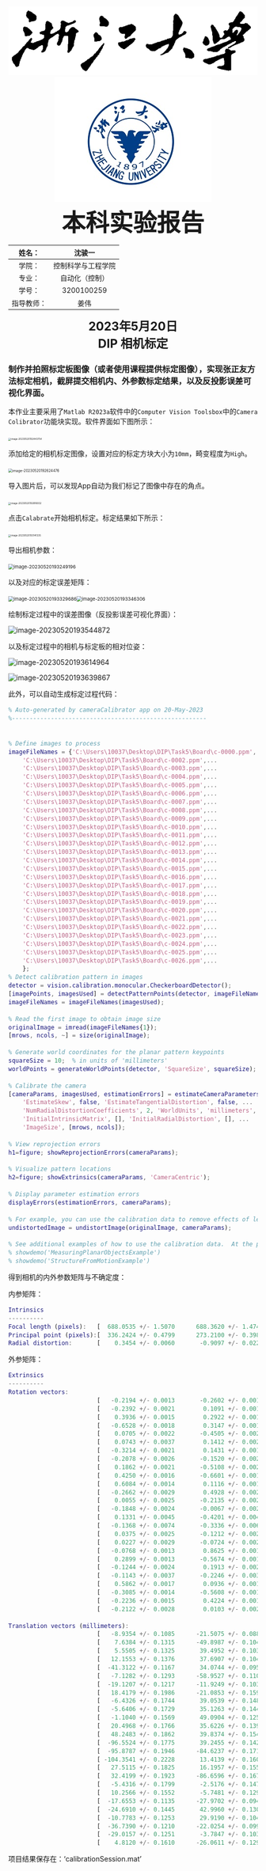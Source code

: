 <div align=center><img src="1.png"></div>

<div align=center><img src="2.png"></div>

<div align = 'center'>
    <font size = '20'><b>本科实验报告</b></font>
</div>

<div align = 'center'>

|   姓名：   |       沈骏一       |
| :--------: | :----------------: |
|   学院：   | 控制科学与工程学院 |
|   专业：   |   自动化（控制）   |
|   学号：   |     3200100259     |
| 指导教师： |        姜伟        |
</div>

<div align = 'center'>
    <font size = '5'><b>2023年5月20日</b></font>
</div>
 <div align = 'center'>
    <font size = '5'><b> DIP 相机标定</b></font>
</div>

### 	**制作并拍照标定板图像（或者使用课程提供标定图像），实现张正友方法标定相机，截屏提交相机内、外参数标定结果，以及反投影误差可视化界面。**

本作业主要采用了`Matlab R2023a`软件中的`Computer Vision Toolsbox`中的`Camera Colibrator`功能块实现。软件界面如下图所示：

<img src="C:\Users\10037\AppData\Roaming\Typora\typora-user-images\image-20230520192443754.png" alt="image-20230520192443754" style="zoom:33%;" />

添加给定的相机标定图像，设置对应的标定方块大小为`10mm`，畸变程度为`High`。

<img src="C:\Users\10037\AppData\Roaming\Typora\typora-user-images\image-20230520192624476.png" alt="image-20230520192624476" style="zoom:50%;" />

导入图片后，可以发现App自动为我们标记了图像中存在的角点。

<img src="C:\Users\10037\AppData\Roaming\Typora\typora-user-images\image-20230520192816932.png" alt="image-20230520192816932" style="zoom: 33%;" />

点击`Calabrate`开始相机标定。标定结果如下所示：

<img src="C:\Users\10037\AppData\Roaming\Typora\typora-user-images\image-20230520193141335.png" alt="image-20230520193141335" style="zoom:33%;" />

导出相机参数：

<img src="C:\Users\10037\AppData\Roaming\Typora\typora-user-images\image-20230520193249196.png" alt="image-20230520193249196" style="zoom: 67%;" />

以及对应的标定误差矩阵：

<img src="C:\Users\10037\AppData\Roaming\Typora\typora-user-images\image-20230520193329686.png" alt="image-20230520193329686" style="zoom: 67%;" /><img src="C:\Users\10037\AppData\Roaming\Typora\typora-user-images\image-20230520193346306.png" alt="image-20230520193346306" style="zoom: 67%;" />

绘制标定过程中的误差图像（反投影误差可视化界面）：

![image-20230520193544872](C:\Users\10037\AppData\Roaming\Typora\typora-user-images\image-20230520193544872.png)

以及标定过程中的相机与标定板的相对位姿：

![image-20230520193614964](C:\Users\10037\AppData\Roaming\Typora\typora-user-images\image-20230520193614964.png)

![image-20230520193639867](C:\Users\10037\AppData\Roaming\Typora\typora-user-images\image-20230520193639867.png)

此外，可以自动生成标定过程代码：
```matlab
% Auto-generated by cameraCalibrator app on 20-May-2023
%-------------------------------------------------------


% Define images to process
imageFileNames = {'C:\Users\10037\Desktop\DIP\Task5\Board\c-0000.ppm',...
    'C:\Users\10037\Desktop\DIP\Task5\Board\c-0002.ppm',...
    'C:\Users\10037\Desktop\DIP\Task5\Board\c-0003.ppm',...
    'C:\Users\10037\Desktop\DIP\Task5\Board\c-0004.ppm',...
    'C:\Users\10037\Desktop\DIP\Task5\Board\c-0005.ppm',...
    'C:\Users\10037\Desktop\DIP\Task5\Board\c-0006.ppm',...
    'C:\Users\10037\Desktop\DIP\Task5\Board\c-0007.ppm',...
    'C:\Users\10037\Desktop\DIP\Task5\Board\c-0008.ppm',...
    'C:\Users\10037\Desktop\DIP\Task5\Board\c-0009.ppm',...
    'C:\Users\10037\Desktop\DIP\Task5\Board\c-0010.ppm',...
    'C:\Users\10037\Desktop\DIP\Task5\Board\c-0011.ppm',...
    'C:\Users\10037\Desktop\DIP\Task5\Board\c-0012.ppm',...
    'C:\Users\10037\Desktop\DIP\Task5\Board\c-0013.ppm',...
    'C:\Users\10037\Desktop\DIP\Task5\Board\c-0014.ppm',...
    'C:\Users\10037\Desktop\DIP\Task5\Board\c-0015.ppm',...
    'C:\Users\10037\Desktop\DIP\Task5\Board\c-0016.ppm',...
    'C:\Users\10037\Desktop\DIP\Task5\Board\c-0017.ppm',...
    'C:\Users\10037\Desktop\DIP\Task5\Board\c-0018.ppm',...
    'C:\Users\10037\Desktop\DIP\Task5\Board\c-0019.ppm',...
    'C:\Users\10037\Desktop\DIP\Task5\Board\c-0020.ppm',...
    'C:\Users\10037\Desktop\DIP\Task5\Board\c-0021.ppm',...
    'C:\Users\10037\Desktop\DIP\Task5\Board\c-0022.ppm',...
    'C:\Users\10037\Desktop\DIP\Task5\Board\c-0023.ppm',...
    'C:\Users\10037\Desktop\DIP\Task5\Board\c-0024.ppm',...
    'C:\Users\10037\Desktop\DIP\Task5\Board\c-0025.ppm',...
    'C:\Users\10037\Desktop\DIP\Task5\Board\c-0026.ppm',...
    };
% Detect calibration pattern in images
detector = vision.calibration.monocular.CheckerboardDetector();
[imagePoints, imagesUsed] = detectPatternPoints(detector, imageFileNames, 'HighDistortion', true);
imageFileNames = imageFileNames(imagesUsed);

% Read the first image to obtain image size
originalImage = imread(imageFileNames{1});
[mrows, ncols, ~] = size(originalImage);

% Generate world coordinates for the planar pattern keypoints
squareSize = 10;  % in units of 'millimeters'
worldPoints = generateWorldPoints(detector, 'SquareSize', squareSize);

% Calibrate the camera
[cameraParams, imagesUsed, estimationErrors] = estimateCameraParameters(imagePoints, worldPoints, ...
    'EstimateSkew', false, 'EstimateTangentialDistortion', false, ...
    'NumRadialDistortionCoefficients', 2, 'WorldUnits', 'millimeters', ...
    'InitialIntrinsicMatrix', [], 'InitialRadialDistortion', [], ...
    'ImageSize', [mrows, ncols]);

% View reprojection errors
h1=figure; showReprojectionErrors(cameraParams);

% Visualize pattern locations
h2=figure; showExtrinsics(cameraParams, 'CameraCentric');

% Display parameter estimation errors
displayErrors(estimationErrors, cameraParams);

% For example, you can use the calibration data to remove effects of lens distortion.
undistortedImage = undistortImage(originalImage, cameraParams);

% See additional examples of how to use the calibration data.  At the prompt type:
% showdemo('MeasuringPlanarObjectsExample')
% showdemo('StructureFromMotionExample')

```

得到相机的内外参数矩阵与不确定度：

内参矩阵：

```matlab
Intrinsics
----------
Focal length (pixels):   [  688.0535 +/- 1.5070      688.3620 +/- 1.4749  ]
Principal point (pixels):[  336.2424 +/- 0.4799      273.2100 +/- 0.3981  ]
Radial distortion:       [    0.3454 +/- 0.0060       -0.9097 +/- 0.0227  ]
```

外参矩阵：

```MAtlab
Extrinsics
----------
Rotation vectors:
                         [   -0.2194 +/- 0.0013       -0.2602 +/- 0.0014        0.0427 +/- 0.0003  ]
                         [   -0.2392 +/- 0.0021        0.1091 +/- 0.0019        0.8823 +/- 0.0004  ]
                         [    0.3936 +/- 0.0015        0.2922 +/- 0.0015       -1.5573 +/- 0.0004  ]
                         [   -0.6528 +/- 0.0018        0.3147 +/- 0.0018       -1.4995 +/- 0.0005  ]
                         [    0.0705 +/- 0.0022       -0.4505 +/- 0.0021       -1.6678 +/- 0.0004  ]
                         [    0.0743 +/- 0.0037        0.1412 +/- 0.0029        0.0300 +/- 0.0005  ]
                         [   -0.3214 +/- 0.0021        0.1431 +/- 0.0019       -0.0813 +/- 0.0003  ]
                         [   -0.2078 +/- 0.0026       -0.1520 +/- 0.0027       -0.0379 +/- 0.0005  ]
                         [    0.1862 +/- 0.0021       -0.5108 +/- 0.0021       -1.4172 +/- 0.0007  ]
                         [    0.4250 +/- 0.0016       -0.6601 +/- 0.0016       -1.3946 +/- 0.0007  ]
                         [    0.6084 +/- 0.0014        0.1116 +/- 0.0014       -1.4220 +/- 0.0005  ]
                         [   -0.2662 +/- 0.0029        0.4928 +/- 0.0028       -1.4596 +/- 0.0006  ]
                         [    0.0055 +/- 0.0025       -0.2135 +/- 0.0024       -1.4311 +/- 0.0007  ]
                         [   -0.1848 +/- 0.0024       -0.0067 +/- 0.0025       -1.6558 +/- 0.0006  ]
                         [    0.1331 +/- 0.0045       -0.4201 +/- 0.0044       -0.0507 +/- 0.0009  ]
                         [   -0.1368 +/- 0.0074       -0.3336 +/- 0.0062        0.0252 +/- 0.0012  ]
                         [    0.0375 +/- 0.0025       -0.1212 +/- 0.0025       -0.0515 +/- 0.0006  ]
                         [    0.0227 +/- 0.0029       -0.0724 +/- 0.0028       -0.0441 +/- 0.0007  ]
                         [   -0.0768 +/- 0.0013        0.8625 +/- 0.0013       -0.0735 +/- 0.0005  ]
                         [    0.2899 +/- 0.0013       -0.5674 +/- 0.0013       -0.0732 +/- 0.0006  ]
                         [   -0.1244 +/- 0.0024        0.1913 +/- 0.0020        0.0491 +/- 0.0003  ]
                         [   -0.1143 +/- 0.0037       -0.2246 +/- 0.0036       -1.5417 +/- 0.0005  ]
                         [    0.5862 +/- 0.0017        0.0936 +/- 0.0018       -1.8903 +/- 0.0004  ]
                         [   -0.3085 +/- 0.0014       -0.5608 +/- 0.0014        0.2117 +/- 0.0004  ]
                         [   -0.2236 +/- 0.0015        0.4224 +/- 0.0016       -0.5794 +/- 0.0004  ]
                         [   -0.2122 +/- 0.0028        0.0103 +/- 0.0027        0.0428 +/- 0.0005  ]

Translation vectors (millimeters):
                         [   -8.9354 +/- 0.1085      -21.5075 +/- 0.0887      155.5847 +/- 0.3447  ]
                         [    7.6384 +/- 0.1315      -49.8987 +/- 0.1048      192.1494 +/- 0.4137  ]
                         [    5.5505 +/- 0.1325       39.4952 +/- 0.1039      186.5780 +/- 0.3785  ]
                         [   12.1553 +/- 0.1376       37.6907 +/- 0.1048      189.0829 +/- 0.4010  ]
                         [  -41.3122 +/- 0.1167       34.0744 +/- 0.0955      156.4615 +/- 0.4011  ]
                         [   -7.1282 +/- 0.1293      -58.9527 +/- 0.1102      189.5886 +/- 0.4472  ]
                         [  -19.1207 +/- 0.1217      -11.9249 +/- 0.1039      179.9629 +/- 0.3775  ]
                         [   18.4179 +/- 0.1986      -21.0853 +/- 0.1599      278.0960 +/- 0.6600  ]
                         [   -6.4326 +/- 0.1744       39.0539 +/- 0.1485      245.7744 +/- 0.6060  ]
                         [   -5.6406 +/- 0.1729       35.1263 +/- 0.1440      243.8540 +/- 0.5982  ]
                         [   -1.1040 +/- 0.1569       49.0904 +/- 0.1250      221.0915 +/- 0.4778  ]
                         [   20.4968 +/- 0.1766       35.6226 +/- 0.1394      244.1935 +/- 0.5031  ]
                         [   48.2483 +/- 0.1862       39.8374 +/- 0.1546      258.2710 +/- 0.6329  ]
                         [  -96.5524 +/- 0.1775       39.2455 +/- 0.1425      247.5304 +/- 0.6182  ]
                         [  -95.8787 +/- 0.1946      -84.6237 +/- 0.1715      253.8528 +/- 0.7065  ]
                         [ -104.3541 +/- 0.2228       13.4139 +/- 0.1600      264.8784 +/- 0.7317  ]
                         [   27.5115 +/- 0.1825       16.1957 +/- 0.1555      259.0958 +/- 0.6333  ]
                         [   32.4199 +/- 0.1923      -86.6596 +/- 0.1679      271.2959 +/- 0.6815  ]
                         [   -5.4316 +/- 0.1799       -2.5176 +/- 0.1477      252.8906 +/- 0.4901  ]
                         [   10.2566 +/- 0.1552       -5.7481 +/- 0.1298      218.7081 +/- 0.5522  ]
                         [  -17.6553 +/- 0.1135      -27.9702 +/- 0.0945      168.6799 +/- 0.3657  ]
                         [  -24.6910 +/- 0.1445       42.9960 +/- 0.1307      205.1269 +/- 0.5117  ]
                         [  -10.7783 +/- 0.1253       29.9190 +/- 0.1041      181.3004 +/- 0.3702  ]
                         [  -36.7390 +/- 0.1210      -22.0254 +/- 0.0997      173.4120 +/- 0.4050  ]
                         [  -29.0157 +/- 0.1251       -3.7847 +/- 0.1031      182.1994 +/- 0.3557  ]
                         [    4.8120 +/- 0.1610      -26.0611 +/- 0.1297      228.7494 +/- 0.5134  ]
```

项目结果保存在：‘calibrationSession.mat’